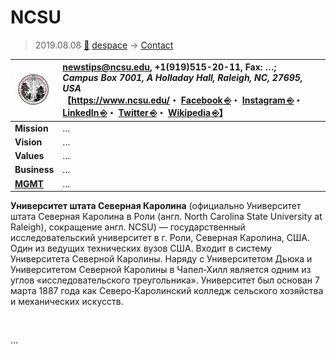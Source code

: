 # NCSU
> 2019.08.08 [🚀](../../index/index.md) [despace](../index.md) → [Contact](../contact.md)

|[![](../f/contact/n/ncsu_logo1_thumb.webp)](../f/contact/n/ncsu_logo1.webp)|<newstips@ncsu.edu>, +1(919)515-20-11, Fax: …;<br> *Campus Box 7001, A Holladay Hall, Raleigh, NC, 27695, USA*<br> 【<https://www.ncsu.edu/>・ [Facebook ⎆](https://www.facebook.com/ncstate)・ [Instagram ⎆](https://www.instagram.com/ncstate)・ [LinkedIn ⎆](https://www.linkedin.com/edu/north-carolina‑state-university-18786)・ [Twitter ⎆](https://twitter.com/ncstate)・ [Wikipedia ⎆](https://en.wikipedia.org/wiki/North_Carolina_State_University)】|
|:--|:--|
|**Mission**|…|
|**Vision**|…|
|**Values**|…|
|**Business**|…|
|**[MGMT](../mgmt.md)**|…|

**Университет штата Северная Каролина** (официально Университет штата Северная Каролина в Роли (англ. North Carolina State University at Raleigh), сокращение англ. NCSU) — государственный исследовательский университет в г. Роли, Северная Каролина, США. Один из ведущих технических вузов США. Входит в систему Университета Северной Каролины. Наряду с Университетом Дьюка и Университетом Северной Каролины в Чапел‑Хилл является одним из углов «исследовательского треугольника». Университет был основан 7 марта 1887 года как Северо‑Каролинский колледж сельского хозяйства и механических искусств.

<p style="page-break-after:always"> </p>

…

